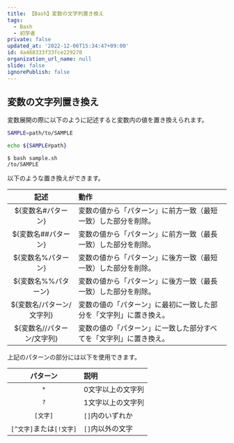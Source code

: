 ```yaml
---
title: 【Bash】変数の文字列置き換え
tags:
  - Bash
  - 初学者
private: false
updated_at: '2022-12-06T15:34:47+09:00'
id: 4a468333f33fce229270
organization_url_name: null
slide: false
ignorePublish: false
---
```

## 変数の文字列置き換え

変数展開の際に以下のように記述すると変数内の値を置き換えられます。  

```sample.sh
SAMPLE=path/to/SAMPLE

echo ${SAMPLE#path}

```

```terminal
$ bash sample.sh
/to/SAMPLE
```

以下のような置き換えができます。 

|            記述            | 動作                                                               |
| :------------------------: | :----------------------------------------------------------------- |
|     ${変数名#パターン}     | 変数の値から「パターン」に前方一致（最短一致）した部分を削除。     |
|    ${変数名##パターン}     | 変数の値から「パターン」に前方一致（最長一致）した部分を削除。     |
|     ${変数名%パターン}     | 変数の値から「パターン」に後方一致（最短一致）した部分を削除。     |
|    ${変数名%%パターン}     | 変数の値から「パターン」に後方一致（最長一致）した部分を削除。     |
| ${変数名/パターン/文字列}  | 変数の値の「パターン」に最初に一致した部分を「文字列」に置き換え。 |
| ${変数名//パターン/文字列} | 変数の値の「パターン」に一致した部分すべてを「文字列」に置き換え。 |

上記のパターンの部分には以下を使用できます。  

|         パターン         | 説明              |
| :----------------------: | :---------------- |
|           `*`            | 0文字以上の文字列 |
|           `?`            | 1文字以上の文字列 |
|         `[文字]`         | `[]`内のいずれか  |
| `[^文字]`または`[!文字]` | `[]`内以外の文字  |
